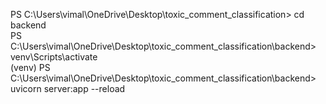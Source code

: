 PS C:\Users\vimal\OneDrive\Desktop\toxic_comment_classification> cd backend                 
PS C:\Users\vimal\OneDrive\Desktop\toxic_comment_classification\backend> venv\Scripts\activate      
(venv) PS C:\Users\vimal\OneDrive\Desktop\toxic_comment_classification\backend> uvicorn server:app --reload

